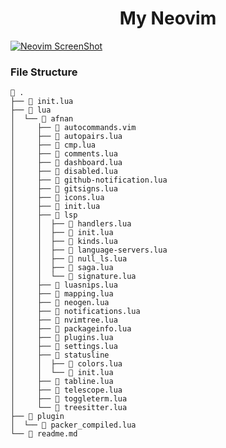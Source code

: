 <h1 align="center">My Neovim</h1>

[![Neovim ScreenShot](https://user-images.githubusercontent.com/80388154/152628259-54afbfc9-0c08-42f7-a20b-efad244eeb1c.jpg)](https://github.com/Iamafnan/my-nvimrc)

<h3>File Structure</h3>

```
 .
├──  init.lua
├──  lua
│  └──  afnan
│     ├──  autocommands.vim
│     ├──  autopairs.lua
│     ├──  cmp.lua
│     ├──  comments.lua
│     ├──  dashboard.lua
│     ├──  disabled.lua
│     ├──  github-notification.lua
│     ├──  gitsigns.lua
│     ├──  icons.lua
│     ├──  init.lua
│     ├──  lsp
│     │  ├──  handlers.lua
│     │  ├──  init.lua
│     │  ├──  kinds.lua
│     │  ├──  language-servers.lua
│     │  ├──  null_ls.lua
│     │  ├──  saga.lua
│     │  └──  signature.lua
│     ├──  luasnips.lua
│     ├──  mapping.lua
│     ├──  neogen.lua
│     ├──  notifications.lua
│     ├──  nvimtree.lua
│     ├──  packageinfo.lua
│     ├──  plugins.lua
│     ├──  settings.lua
│     ├──  statusline
│     │  ├──  colors.lua
│     │  └──  init.lua
│     ├──  tabline.lua
│     ├──  telescope.lua
│     ├──  toggleterm.lua
│     └──  treesitter.lua
├──  plugin
│  └──  packer_compiled.lua
└──  readme.md

```
